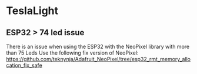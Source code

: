 # TeslaLight

## ESP32 > 74 led issue
There is an issue when using the ESP32 with the NeoPixel library with more than 75 Leds
Use the following fix version of NeoPixel: https://github.com/teknynja/Adafruit_NeoPixel/tree/esp32_rmt_memory_allocation_fix_safe